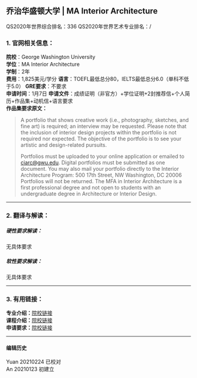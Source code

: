## 乔治华盛顿大学 | MA Interior Architecture

QS2020年世界综合排名：336
QS2020年世界艺术专业排名：/


### 1. 官网相关信息：

**院校**：George Washington University  
**学位**：MA Interior Architecture  
**学制**：2年  
**费用**：1,825美元/学分
**语言**：TOEFL最低总分80，IELTS最低总分6.0（单科不低于5.0）
**GRE要求**：不要求   
**申请时间**：1月7日
**申请文件**：成绩证明（非官方）+学位证明+2封推荐信+个人简历+作品集+动机信+语言要求  
**作品集要求原文：**   
> A portfolio that shows creative work (i.e., photography, sketches, and fine art) is required; an interview may be requested. Please note that the inclusion of interior design projects within the portfolio is not required nor expected. The objective of the portfolio is to see your artistic and design-related pursuits.
>
> Portfolios must be uploaded to your online application or emailed to ciarc@gwu.edu. Digital portfolios must be submitted as one document. You may also mail your portfolio directly to the Interior Architecture Program:
500 17th Street, NW
Washington, DC 20006
Portfolios will not be returned.
The MFA in Interior Architecture is a first professional degree and not open to students with an undergraduate degree in Architecture or Interior Design.





---


### 2. 翻译与解读：

##### 硬性要求解读：
无具体要求


##### 软性要求解读：
无具体要求



---


### 3. 有用链接：

**专业介绍：**[院校链接](https://www.programs.gwu.edu/interior-architecture-ma)  
**课程介绍：**[院校链接](http://bulletin.gwu.edu/arts-sciences/corcoran/ma-interior-architecture/#requirementstext)  
**申请要求：**[院校链接](https://www.programs.gwu.edu/interior-architecture-ma)



---


#### 编辑历史
Yuan 20210224 已校对  
An 20210123 初建立
